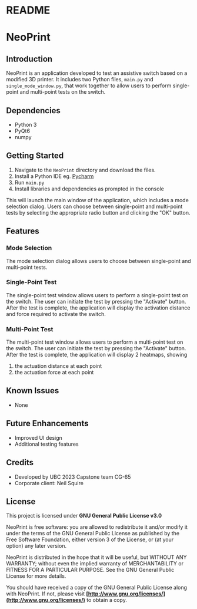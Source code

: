 # README

# NeoPrint

## Introduction

NeoPrint is an application developed to test an assistive switch based on a modified 3D printer. It includes two Python files, `main.py` and `single_mode_window.py`, that work together to allow users to perform single-point and multi-point tests on the switch.

## Dependencies

- Python 3
- PyQt6
- numpy

## Getting Started

 1) Navigate to the `NeoPrint` directory and download the files.
 2) Install a Python IDE   eg. [Pycharm](https://www.jetbrains.com/pycharm/download/#section=windows)
 3) Run `main.py`
 4) Install libraries and dependencies as prompted in the console

This will launch the main window of the application, which includes a mode selection dialog. Users can choose between single-point and multi-point tests by selecting the appropriate radio button and clicking the "OK" button.

## Features

### Mode Selection

The mode selection dialog allows users to choose between single-point and multi-point tests.

### Single-Point Test

The single-point test window allows users to perform a single-point test on the switch. The user can initiate the test by pressing the "Activate" button. After the test is complete, the application will display the activation distance and force required to activate the switch.

### Multi-Point Test

The multi-point test window allows users to perform a multi-point test on the switch. The user can initiate the test by pressing the "Activate" button. After the test is complete, the application will display 2 heatmaps, showing 
   1) the actuation distance at each point 
   2) the actuation force at each point

## Known Issues

- None

## Future Enhancements

- Improved UI design
- Additional testing features

## Credits

- Developed by UBC 2023 Capstone team CG-65
- Corporate client: Neil Squire

## License

This project is licensed under **GNU General Public License v3.0**

NeoPrint is free software: you are allowed to redistribute it and/or modify it under the terms of the GNU General Public License as published by the Free Software Foundation, either version 3 of the License, or (at your option) any later version.

NeoPrint is distributed in the hope that it will be useful, but WITHOUT ANY WARRANTY; without even the implied warranty of MERCHANTABILITY or FITNESS FOR A PARTICULAR PURPOSE. See the GNU General Public License for more details.

You should have received a copy of the GNU General Public License along with NeoPrint. If not, please visit **[http://www.gnu.org/licenses/](http://www.gnu.org/licenses/)** to obtain a copy.
